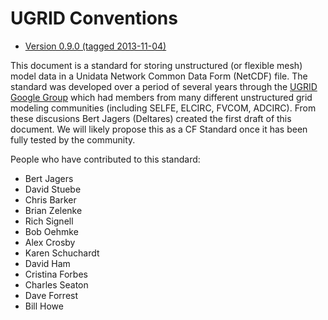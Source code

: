 UGRID Conventions
=================
* [Version 0.9.0  (tagged 2013-11-04)](https://github.com/ugrid-conventions/ugrid-conventions/blob/v0.9.0/ugrid-conventions.md)

This document is a standard for storing unstructured (or flexible mesh) model data in a Unidata Network Common Data Form (NetCDF) file. The standard was developed over a period of several years through the [UGRID Google Group](https://groups.google.com/forum/#!forum/ugrid-interoperability) which had members from many different unstructured grid modeling communities (including SELFE, ELCIRC, FVCOM, ADCIRC).  From these discusions Bert Jagers (Deltares) created the first draft of this document. We will likely propose this as a CF Standard once it has been fully tested by the community.

People who have contributed to this standard:

* Bert Jagers
* David Stuebe
* Chris Barker
* Brian Zelenke
* Rich Signell
* Bob Oehmke
* Alex Crosby
* Karen Schuchardt
* David Ham
* Cristina Forbes
* Charles Seaton
* Dave Forrest
* Bill Howe



